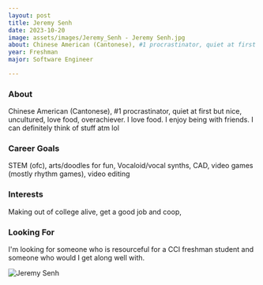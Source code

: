 ```yaml
---
layout: post
title: Jeremy Senh 
date: 2023-10-20
image: assets/images/Jeremy_Senh - Jeremy Senh.jpg
about: Chinese American (Cantonese), #1 procrastinator, quiet at first but nice, uncultured, love food, overachiever. I love food. I enjoy being with friends. I can definitely think of stuff atm lol
year: Freshman
major: Software Engineer

---
```


### About

Chinese American (Cantonese), #1 procrastinator, quiet at first but nice, uncultured, love food, overachiever. I love food. I enjoy being with friends. I can definitely think of stuff atm lol

### Career Goals

STEM (ofc), arts/doodles for fun, Vocaloid/vocal synths, CAD, video games (mostly rhythm games), video editing 

### Interests

Making out of college alive, get a good job and coop, 

### Looking For

I'm looking for someone who is resourceful for a CCI freshman student and someone who would I get along well with. 

<div class="text-center my-5">
    <img src="https://sase-drexel.github.io/mentorship-2023/assets/images/Jeremy_Senh - Jeremy Senh.jpg" alt="Jeremy Senh" class="rounded post-img" />
</div>
